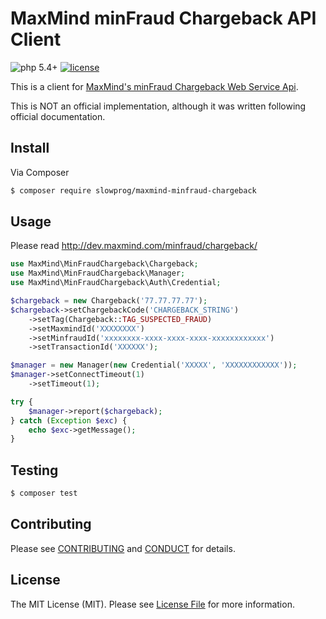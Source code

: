# MaxMind minFraud Chargeback API Client

![php 5.4+](https://img.shields.io/badge/php-min%205.4-red.svg?style=flat-square)
[![license](https://img.shields.io/github/license/mashape/apistatus.svg?maxAge=2592000)](https://github.com/slowprog/maxmind-minfraud-chargeback/blob/master/LICENSE.md)

This is a client for [MaxMind's minFraud Chargeback Web Service Api](http://dev.maxmind.com/minfraud/chargeback/).

This is NOT an official implementation, although it was written following official documentation.

## Install

Via Composer

```bash
$ composer require slowprog/maxmind-minfraud-chargeback
```

## Usage

Please read http://dev.maxmind.com/minfraud/chargeback/


```php
use MaxMind\MinFraudChargeback\Chargeback;
use MaxMind\MinFraudChargeback\Manager;
use MaxMind\MinFraudChargeback\Auth\Credential;

$chargeback = new Chargeback('77.77.77.77');
$chargeback->setChargebackCode('CHARGEBACK_STRING')
    ->setTag(Chargeback::TAG_SUSPECTED_FRAUD)
    ->setMaxmindId('XXXXXXXX')
    ->setMinfraudId('xxxxxxxx-xxxx-xxxx-xxxx-xxxxxxxxxxxx')
    ->setTransactionId('XXXXXX');

$manager = new Manager(new Credential('XXXXX', 'XXXXXXXXXXXX'));
$manager->setConnectTimeout(1)
    ->setTimeout(1);

try {
    $manager->report($chargeback);
} catch (Exception $exc) {
    echo $exc->getMessage();
}
```

## Testing

``` bash
$ composer test
```

## Contributing

Please see [CONTRIBUTING](CONTRIBUTING.md) and [CONDUCT](CONDUCT.md) for details.

## License

The MIT License (MIT). Please see [License File](LICENSE.md) for more information.
